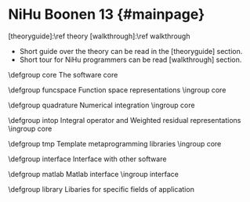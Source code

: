 NiHu Boonen 13 {#mainpage}
==============

[theoryguide]:\ref theory
[walkthrough]:\ref walkthrough

- Short guide over the theory can be read in the [theoryguide] section.
- Short tour for NiHu programmers can be read [walkthrough] section.

\defgroup core The software core

\defgroup funcspace Function space representations
\ingroup core

\defgroup quadrature Numerical integration
\ingroup core

\defgroup intop Integral operator and Weighted residual representations
\ingroup core

\defgroup tmp Template metaprogramming libraries
\ingroup core

\defgroup interface Interface with other software

\defgroup matlab Matlab interface
\ingroup interface

\defgroup library Libaries for specific fields of application

